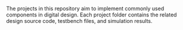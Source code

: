 The projects in this repository aim to implement commonly used components in digital design. Each project folder contains the related design source code, testbench files, and simulation results.







